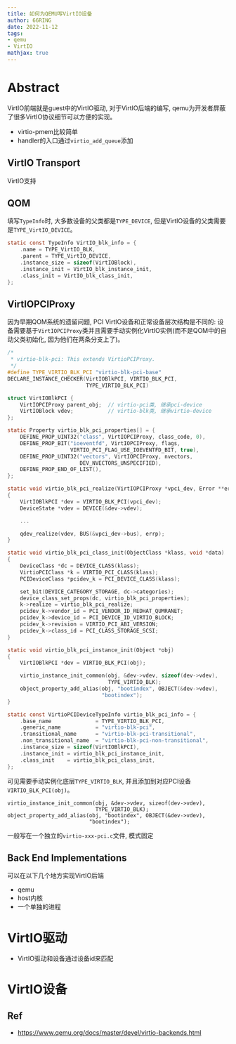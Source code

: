 ```yaml
---
title: 如何为QEMU写VirtIO设备
author: 66RING
date: 2022-11-12
tags: 
- qemu
- VirtIO
mathjax: true
---
```


# Abstract

VirtIO前端就是guest中的VirtIO驱动, 对于VirtIO后端的编写, qemu为开发者屏蔽了很多VirtIO协议细节可以方便的实现。

- virtio-pmem比较简单
- handler的入口通过`virtio_add_queue`添加

## VirtIO Transport

VirtIO支持


## QOM

填写`TypeInfo`时, 大多数设备的父类都是`TYPE_DEVICE`, 但是VirtIO设备的父类需要是`TYPE_VirtIO_DEVICE`。

```c
static const TypeInfo VirtIO_blk_info = {
    .name = TYPE_VirtIO_BLK,
    .parent = TYPE_VirtIO_DEVICE,
    .instance_size = sizeof(VirtIOBlock),
    .instance_init = VirtIO_blk_instance_init,
    .class_init = VirtIO_blk_class_init,
};
```

## VirtIOPCIProxy

因为早期QOM系统的遗留问题, PCI VirtIO设备和正常设备层次结构是不同的: 设备需要基于`VirtIOPCIProxy`类并且需要手动实例化VirtIO实例(而不是QOM中的自动父类初始化, 因为他们在两条分支上了)。

```c
/*
 * virtio-blk-pci: This extends VirtioPCIProxy.
 */
#define TYPE_VIRTIO_BLK_PCI "virtio-blk-pci-base"
DECLARE_INSTANCE_CHECKER(VirtIOBlkPCI, VIRTIO_BLK_PCI,
                         TYPE_VIRTIO_BLK_PCI)

struct VirtIOBlkPCI {
    VirtIOPCIProxy parent_obj;  // virtio-pci类, 继承pci-device
    VirtIOBlock vdev;           // virtio-blk类, 继承virtio-device
};

static Property virtio_blk_pci_properties[] = {
    DEFINE_PROP_UINT32("class", VirtIOPCIProxy, class_code, 0),
    DEFINE_PROP_BIT("ioeventfd", VirtIOPCIProxy, flags,
                    VIRTIO_PCI_FLAG_USE_IOEVENTFD_BIT, true),
    DEFINE_PROP_UINT32("vectors", VirtIOPCIProxy, nvectors,
                       DEV_NVECTORS_UNSPECIFIED),
    DEFINE_PROP_END_OF_LIST(),
};

static void virtio_blk_pci_realize(VirtIOPCIProxy *vpci_dev, Error **errp)
{
    VirtIOBlkPCI *dev = VIRTIO_BLK_PCI(vpci_dev);
    DeviceState *vdev = DEVICE(&dev->vdev);

    ...

    qdev_realize(vdev, BUS(&vpci_dev->bus), errp);
}

static void virtio_blk_pci_class_init(ObjectClass *klass, void *data)
{
    DeviceClass *dc = DEVICE_CLASS(klass);
    VirtioPCIClass *k = VIRTIO_PCI_CLASS(klass);
    PCIDeviceClass *pcidev_k = PCI_DEVICE_CLASS(klass);

    set_bit(DEVICE_CATEGORY_STORAGE, dc->categories);
    device_class_set_props(dc, virtio_blk_pci_properties);
    k->realize = virtio_blk_pci_realize;
    pcidev_k->vendor_id = PCI_VENDOR_ID_REDHAT_QUMRANET;
    pcidev_k->device_id = PCI_DEVICE_ID_VIRTIO_BLOCK;
    pcidev_k->revision = VIRTIO_PCI_ABI_VERSION;
    pcidev_k->class_id = PCI_CLASS_STORAGE_SCSI;
}

static void virtio_blk_pci_instance_init(Object *obj)
{
    VirtIOBlkPCI *dev = VIRTIO_BLK_PCI(obj);

    virtio_instance_init_common(obj, &dev->vdev, sizeof(dev->vdev),
                                TYPE_VIRTIO_BLK);
    object_property_add_alias(obj, "bootindex", OBJECT(&dev->vdev),
                              "bootindex");
}

static const VirtioPCIDeviceTypeInfo virtio_blk_pci_info = {
    .base_name              = TYPE_VIRTIO_BLK_PCI,
    .generic_name           = "virtio-blk-pci",
    .transitional_name      = "virtio-blk-pci-transitional",
    .non_transitional_name  = "virtio-blk-pci-non-transitional",
    .instance_size = sizeof(VirtIOBlkPCI),
    .instance_init = virtio_blk_pci_instance_init,
    .class_init    = virtio_blk_pci_class_init,
};
```

可见需要手动实例化底层`TYPE_VIRTIO_BLK`, 并且添加到对应PCI设备`VIRTIO_BLK_PCI(obj)`。

```
virtio_instance_init_common(obj, &dev->vdev, sizeof(dev->vdev),
                            TYPE_VIRTIO_BLK);
object_property_add_alias(obj, "bootindex", OBJECT(&dev->vdev),
                          "bootindex");
```

一般写在一个独立的`virtio-xxx-pci.c`文件, 模式固定


## Back End Implementations

可以在以下几个地方实现VirtIO后端

- qemu
- host内核
- 一个单独的进程



# VirtIO驱动

- VirtIO驱动和设备通过设备id来匹配


# VirtIO设备

## Ref

- https://www.qemu.org/docs/master/devel/virtio-backends.html

